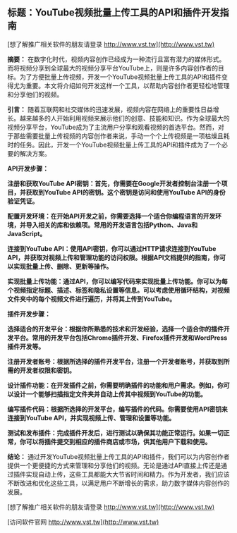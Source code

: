 ## **标题：YouTube视频批量上传工具的API和插件开发指南**

[想了解推广相关软件的朋友请登录 http://www.vst.tw](http://www.vst.tw)

**摘要：**
在数字化时代，视频内容创作已经成为一种流行且富有潜力的媒体形式。而将视频分享到全球最大的视频分享平台YouTube上，则是许多内容创作者的目标。为了方便批量上传视频，开发一个YouTube视频批量上传工具的API和插件变得尤为重要。本文将介绍如何开发这样一个工具，以帮助内容创作者更轻松地管理和分享他们的视频。

**引言：**
随着互联网和社交媒体的迅速发展，视频内容在网络上的重要性日益增长。越来越多的人开始利用视频来展示他们的创意、技能和知识。作为全球最大的视频分享平台，YouTube成为了主流用户分享和观看视频的首选平台。然而，对于那些需要批量上传视频的内容创作者来说，手动一个个上传视频是一项枯燥且耗时的任务。因此，开发一个YouTube视频批量上传工具的API和插件成为了一个必要的解决方案。

**API开发步骤：**

**注册和获取YouTube API密钥：首先，你需要在Google开发者控制台注册一个项目，并获取到YouTube API的密钥。这个密钥是访问和使用YouTube API的身份验证凭证。**

**配置开发环境：在开始API开发之前，你需要选择一个适合你编程语言的开发环境，并导入相关的库和依赖项。常用的开发语言包括Python、Java和JavaScript。**

**连接到YouTube API：使用API密钥，你可以通过HTTP请求连接到YouTube API，并获取对视频上传和管理功能的访问权限。根据API文档提供的指南，你可以实现批量上传、删除、更新等操作。**

**实现批量上传功能：通过API，你可以编写代码来实现批量上传功能。你可以为每个视频指定标题、描述、标签和隐私设置等信息。可以考虑使用循环结构，对视频文件夹中的每个视频文件进行遍历，并将其上传到YouTube。**

**插件开发步骤：**

**选择适合的开发平台：根据你所熟悉的技术和开发经验，选择一个适合你的插件开发平台。常用的开发平台包括Chrome插件开发、Firefox插件开发和WordPress插件开发等。**

**注册开发者账号：根据所选择的插件开发平台，注册一个开发者账号，并获取到所需的开发者权限和密钥。**

**设计插件功能：在开发插件之前，你需要明确插件的功能和用户需求。例如，你可以设计一个能够扫描指定文件夹并自动上传其中视频到YouTube的功能。**

**编写插件代码：根据所选择的开发平台，编写插件的代码。你需要使用API密钥来连接到YouTube API，并实现视频上传、管理和设置等功能。**

**测试和发布插件：完成插件开发后，进行测试以确保其功能正常运行。如果一切正常，你可以将插件提交到相应的插件商店或市场，供其他用户下载和使用。**

**结论：**
通过开发YouTube视频批量上传工具的API和插件，我们可以为内容创作者提供一个更便捷的方式来管理和分享他们的视频。无论是通过API直接上传还是通过插件实现自动上传，这些工具都能大大节省时间和精力。作为开发者，我们应该不断改进和优化这些工具，以满足用户不断增长的需求，助力数字媒体内容创作的发展。

[想了解推广相关软件的朋友请登录 http://www.vst.tw](http://www.vst.tw)


[访问软件官网 http://www.vst.tw](http://www.vst.tw)

